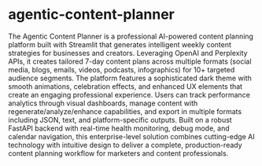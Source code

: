 # agentic-content-planner

The Agentic Content Planner is a professional AI-powered content planning platform built with Streamlit that generates intelligent weekly content strategies for businesses and creators. Leveraging OpenAI and Perplexity APIs, it creates tailored 7-day content plans across multiple formats (social media, blogs, emails, videos, podcasts, infographics) for 10+ targeted audience segments. The platform features a sophisticated dark theme with smooth animations, celebration effects, and enhanced UX elements that create an engaging professional experience. Users can track performance analytics through visual dashboards, manage content with regenerate/analyze/enhance capabilities, and export in multiple formats including JSON, text, and platform-specific outputs. Built on a robust FastAPI backend with real-time health monitoring, debug mode, and calendar navigation, this enterprise-level solution combines cutting-edge AI technology with intuitive design to deliver a complete, production-ready content planning workflow for marketers and content professionals.
